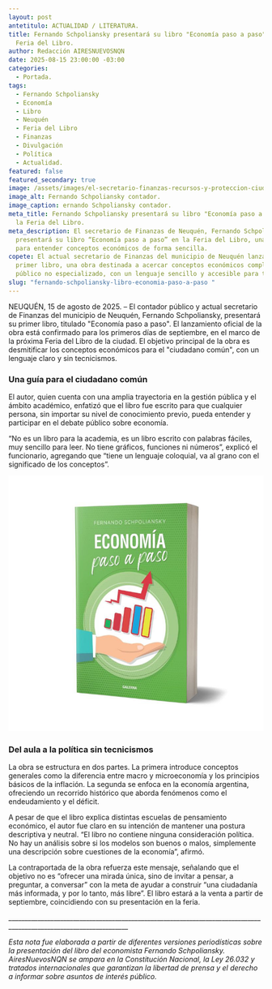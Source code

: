 ```yaml
---
layout: post
antetitulo: ACTUALIDAD / LITERATURA.
title: Fernando Schpoliansky presentará su libro "Economía paso a paso" en la
  Feria del Libro.
author: Redacción AIRESNUEVOSNQN
date: 2025-08-15 23:00:00 -03:00
categories:
  - Portada.
tags:
  - Fernando Schpoliansky
  - Economía
  - Libro
  - Neuquén
  - Feria del Libro
  - Finanzas
  - Divulgación
  - Política
  - Actualidad.
featured: false
featured_secondary: true
image: /assets/images/el-secretario-finanzas-recursos-y-proteccion-ciudadana-las-municipalidad-neuquen-fernando-schpoliansky.jpeg
image_alt: Fernando Schpoliansky contador.
image_caption: ernando Schpoliansky contador.
meta_title: Fernando Schpoliansky presentará su libro "Economía paso a paso" en
  la Feria del Libro.
meta_description: El secretario de Finanzas de Neuquén, Fernando Schpoliansky,
  presentará su libro “Economía paso a paso” en la Feria del Libro, una guía
  para entender conceptos económicos de forma sencilla.
copete: El actual secretario de Finanzas del municipio de Neuquén lanzará su
  primer libro, una obra destinada a acercar conceptos económicos complejos al
  público no especializado, con un lenguaje sencillo y accesible para todos.
slug: "fernando-schpoliansky-libro-economia-paso-a-paso "
---
```

NEUQUÉN, 15 de agosto de 2025. – El contador público y actual secretario de Finanzas del municipio de Neuquén, Fernando Schpoliansky, presentará su primer libro, titulado "Economía paso a paso". El lanzamiento oficial de la obra está confirmado para los primeros días de septiembre, en el marco de la próxima Feria del Libro de la ciudad. El objetivo principal de la obra es desmitificar los conceptos económicos para el "ciudadano común", con un lenguaje claro y sin tecnicismos.

### ​Una guía para el ciudadano común

​El autor, quien cuenta con una amplia trayectoria en la gestión pública y el ámbito académico, enfatizó que el libro fue escrito para que cualquier persona, sin importar su nivel de conocimiento previo, pueda entender y participar en el debate público sobre economía.

​“No es un libro para la academia, es un libro escrito con palabras fáciles, muy sencillo para leer. No tiene gráficos, funciones ni números”, explicó el funcionario, agregando que “tiene un lenguaje coloquial, va al grano con el significado de los conceptos”.

![](/assets/images/economia-paso-paso.jpg)

### ​Del aula a la política sin tecnicismos

​La obra se estructura en dos partes. La primera introduce conceptos generales como la diferencia entre macro y microeconomía y los principios básicos de la inflación. La segunda se enfoca en la economía argentina, ofreciendo un recorrido histórico que aborda fenómenos como el endeudamiento y el déficit.

​A pesar de que el libro explica distintas escuelas de pensamiento económico, el autor fue claro en su intención de mantener una postura descriptiva y neutral. “El libro no contiene ninguna consideración política. No hay un análisis sobre si los modelos son buenos o malos, simplemente una descripción sobre cuestiones de la economía”, afirmó.

​La contraportada de la obra refuerza este mensaje, señalando que el objetivo no es “ofrecer una mirada única, sino de invitar a pensar, a preguntar, a conversar” con la meta de ayudar a construir “una ciudadanía más informada, y por lo tanto, más libre”. El libro estará a la venta a partir de septiembre, coincidiendo con su presentación en la feria.

\_\_\_\_\_\_\_\_\_\_\_\_\_\_\_\_\_\_\_\_\_\_\_\_\_\_\_\_\_\_\_\_\_\_\_\_\_\_\_\_\_\_\_\_\_\_\_\_\_\_\_\_\_\_\_\_\_\_\_\_\_\_\_\_\_\_\_\_\_\_\_\_\_\_\_\_\_\_\_\_\_\_\_\_\_\_\_\_\_\_\_\_\_\_\_\_\_\_\_\_\_\_\_\_\_\_\_\_\_\_\_\_\_\__



*Esta nota fue elaborada a partir de diferentes versiones periodísticas sobre la presentación del libro del economista Fernando Schpoliansky. AiresNuevosNQN se ampara en la Constitución Nacional, la Ley 26.032 y tratados internacionales que garantizan la libertad de prensa y el derecho a informar sobre asuntos de interés público.*
